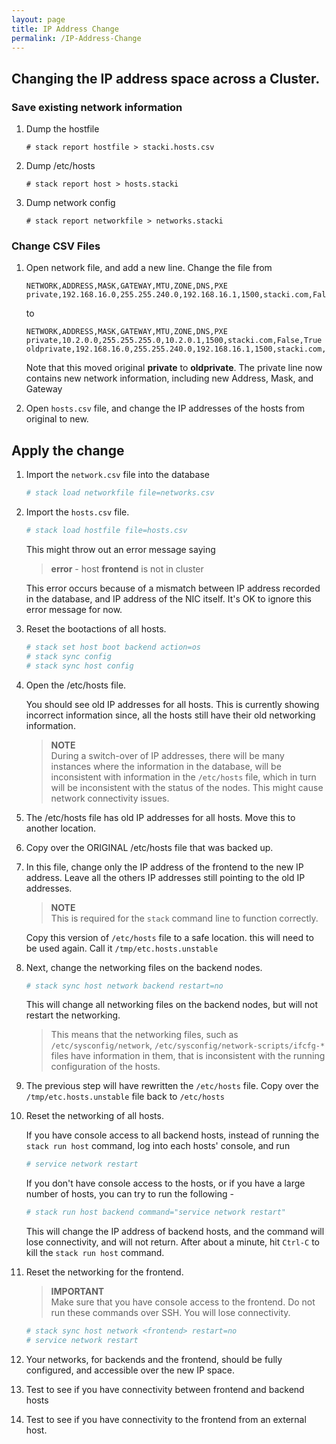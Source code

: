 ```yaml
---
layout: page
title: IP Address Change
permalink: /IP-Address-Change
---
```


## Changing the IP address space across a Cluster.

### Save existing network information
1. Dump the hostfile
   
   ```
   # stack report hostfile > stacki.hosts.csv
   ```

1. Dump /etc/hosts
   
   ```
   # stack report host > hosts.stacki
   ```
1. Dump network config

   ```
   # stack report networkfile > networks.stacki
   ```

### Change CSV Files

1. Open network file, and add a new line. Change the file from

   ```csv
   NETWORK,ADDRESS,MASK,GATEWAY,MTU,ZONE,DNS,PXE
   private,192.168.16.0,255.255.240.0,192.168.16.1,1500,stacki.com,False,True
   ```
   
   to

   ```csv
   NETWORK,ADDRESS,MASK,GATEWAY,MTU,ZONE,DNS,PXE
   private,10.2.0.0,255.255.255.0,10.2.0.1,1500,stacki.com,False,True
   oldprivate,192.168.16.0,255.255.240.0,192.168.16.1,1500,stacki.com,False,False
   ```

   Note that this moved original **private** to **oldprivate**.
   The private line now contains new network information,
   including new Address, Mask, and Gateway

1. Open `hosts.csv` file, and change the IP addresses of the hosts
from original to new. 

## Apply the change

1. Import the `network.csv` file into the database

   ```sh
   # stack load networkfile file=networks.csv
   ```

1. Import the `hosts.csv` file.

   ```sh
   # stack load hostfile file=hosts.csv
   	```
   	This might throw out an error message
   saying
   > **error** - host **frontend** is not in cluster
  
   This error occurs because of a mismatch between IP address
   recorded in the database, and IP address of the NIC itself.
   It's OK to ignore this error message for now.

1. Reset the bootactions of all hosts.

   ```sh
   # stack set host boot backend action=os
   # stack sync config
   # stack sync host config
   ```

1. Open the /etc/hosts file.

   You should see old IP addresses for all hosts. This is
   currently showing incorrect information since, all the
   hosts still have their old networking information.
   > **NOTE**<br>
   > During a switch-over of IP addresses, there will be
   > many instances where the information in the database,
   > will be inconsistent with information in the `/etc/hosts`
   > file, which in turn will be inconsistent with the status
   > of the nodes. This might cause network connectivity  issues.


1. The /etc/hosts file has old IP addresses for all hosts.
   Move this to another location.
1. Copy over the ORIGINAL /etc/hosts file that was backed up.
1. In this file, change only the IP address of the frontend
   to the new IP address. Leave all the others IP addresses
   still pointing to the old IP addresses.
   > **NOTE**<br>
   > This is required for the `stack` command line
   > to function correctly.
 
   Copy this version of `/etc/hosts` file to a safe location.
   this will need to be used again. Call it `/tmp/etc.hosts.unstable`
   
1. Next, change the networking files on the backend nodes.
   
   ```sh
   # stack sync host network backend restart=no
   ```
   
   This will change all networking files on the backend nodes,
   but will not restart the networking.
   
   > This means that the networking files, such as
   > `/etc/sysconfig/network`, `/etc/sysconfig/network-scripts/ifcfg-*`
   > files have information in them, that is inconsistent
   > with the running configuration of the hosts.

1. The previous step will have rewritten the `/etc/hosts` file.
   Copy over the `/tmp/etc.hosts.unstable` file back to `/etc/hosts`
1. Reset the networking of all hosts.

   If you have console access to all backend hosts, instead of
   running the `stack run host` command, log into each hosts'
   console, and run

   ```sh
   # service network restart
   ```

   If you don't have console access to the hosts, or if you
   have a large number of hosts, you can try to run the
   following -

   ```sh
   # stack run host backend command="service network restart"
   ```
   This will change the IP address of backend hosts, and the
   command will lose connectivity, and will not return.
   After about a minute, hit `Ctrl-C` to kill the `stack run host`
   command.

1. Reset the networking for the frontend.
   > **IMPORTANT**<br>
   > Make sure that you have console access
   > to the frontend. Do not run these commands over SSH.
   > You will lose connectivity.

   ```sh
   # stack sync host network <frontend> restart=no
   # service network restart
   ```

1. Your networks, for backends and the frontend, should
   be fully configured, and accessible over the new IP space.
1. Test to see if you have connectivity between frontend and
   backend hosts
1. Test to see if you have connectivity to the frontend from
   an external host.
